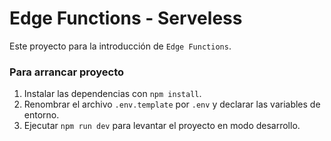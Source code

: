 # Edge Functions - Serveless

Este proyecto para la introducción de `Edge Functions`.

### Para arrancar proyecto

1. Instalar las dependencias con `npm install`.
2. Renombrar el archivo `.env.template` por `.env` y declarar las variables de entorno.
3. Ejecutar `npm run dev` para levantar el proyecto en modo desarrollo.